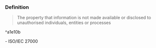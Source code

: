 ### Definition
> The property that information is not made available or disclosed to unauthorised individuals, entities or processes 

^a1e10b

\- ISO/IEC 27000